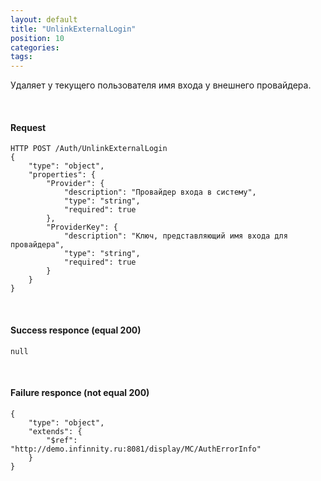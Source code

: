 ```yaml
---
layout: default
title: "UnlinkExternalLogin"
position: 10
categories: 
tags: 
---
```


Удаляет у текущего пользователя имя входа у внешнего провайдера.

   

#### Request

```
HTTP POST /Auth/UnlinkExternalLogin
{
	"type": "object",
	"properties": {
		"Provider": {
			"description": "Провайдер входа в систему",
			"type": "string",
			"required": true
		},
		"ProviderKey": {
			"description": "Ключ, представляющий имя входа для провайдера",
			"type": "string",
			"required": true
		}
	}
}
```

   

#### Success responce (equal 200)

```
null
```

   

#### Failure responce (not equal 200)

```
{
	"type": "object",
	"extends": {
		"$ref": "http://demo.infinnity.ru:8081/display/MC/AuthErrorInfo"
	}
}
```

 

 

